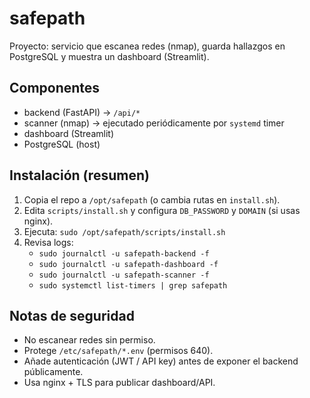 # safepath

Proyecto: servicio que escanea redes (nmap), guarda hallazgos en PostgreSQL y muestra un dashboard (Streamlit).

## Componentes
- backend (FastAPI) -> `/api/*`
- scanner (nmap) -> ejecutado periódicamente por `systemd` timer
- dashboard (Streamlit)
- PostgreSQL (host)

## Instalación (resumen)
1. Copia el repo a `/opt/safepath` (o cambia rutas en `install.sh`).
2. Edita `scripts/install.sh` y configura `DB_PASSWORD` y `DOMAIN` (si usas nginx).
3. Ejecuta: `sudo /opt/safepath/scripts/install.sh`
4. Revisa logs:
   - `sudo journalctl -u safepath-backend -f`
   - `sudo journalctl -u safepath-dashboard -f`
   - `sudo journalctl -u safepath-scanner -f`
   - `sudo systemctl list-timers | grep safepath`

## Notas de seguridad
- No escanear redes sin permiso.
- Protege `/etc/safepath/*.env` (permisos 640).
- Añade autenticación (JWT / API key) antes de exponer el backend públicamente.
- Usa nginx + TLS para publicar dashboard/API.
